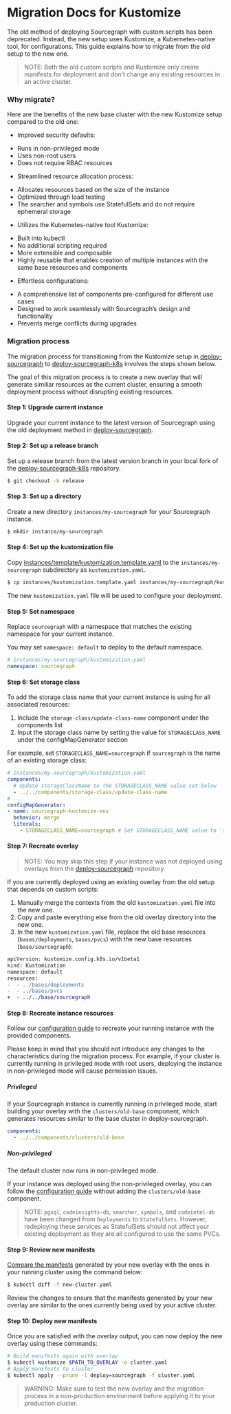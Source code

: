 # Migration Docs for Kustomize

The old method of deploying Sourcegraph with custom scripts has been deprecated. Instead, the new setup uses Kustomize, a Kubernetes-native tool, for configurations. This guide explains how to migrate from the old setup to the new one.

>NOTE: Both the old custom scripts and Kustomize only create manifests for deployment and don’t change any existing resources in an active cluster.

### Why migrate?

Here are the benefits of the new base cluster with the new Kustomize setup compared to the old one:

- Improved security defaults:
 * Runs in non-privileged mode
 * Uses non-root users
 * Does not require RBAC resources
- Streamlined resource allocation process:
 * Allocates resources based on the size of the instance
 * Optimized through load testing
 * The searcher and symbols use StatefulSets and do not require ephemeral storage
- Utilizes the Kubernetes-native tool Kustomize:
 * Built into kubectl
 * No additional scripting required
 * More extensible and composable
 * Highly reusable that enables creation of multiple instances with the same base resources and components
- Effortless configurations:
 * A comprehensive list of components pre-configured for different use cases
 * Designed to work seamlessly with Sourcegraph’s design and functionality
 * Prevents merge conflicts during upgrades

### Migration process

The migration process for transitioning from the Kustomize setup in [deploy-sourcegraph](https://github.com/sourcegraph/deploy-sourcegraph) to [deploy-sourcegraph-k8s](https://github.com/sourcegraph/deploy-sourcegraph-k8s) involves the steps shown below. 

The goal of this migration process is to create a new overlay that will generate similiar resources as the current cluster, ensuring a smooth deployment process without disrupting existing resources. 

#### Step 1: Upgrade current instance

Upgrade your current instance to the latest version of Sourcegraph using the old deployment method in [deploy-sourcegraph](https://github.com/sourcegraph/deploy-sourcegraph).

#### Step 2: Set up a release branch

Set up a release branch from the latest version branch in your local fork of the [deploy-sourcegraph-k8s](https://github.com/sourcegraph/deploy-sourcegraph-k8s) repository.

```bash
$ git checkout -b release
```

#### Step 3: Set up a directory

Create a new directory `instances/my-sourcegraph` for your Sourcegraph instance.

```bash
$ mkdir instance/my-sourcegraph
```

#### Step 4: Set up the kustomization file

Copy [instances/template/kustomization.template.yaml](index.md#template) to the `instances/my-sourcegraph` subdirectory as `kustomization.yaml`.

```bash
$ cp instances/kustomization.template.yaml instances/my-sourcegraph/kustomization.yaml
```

The new `kustomization.yaml` file will be used to configure your deployment.

#### Step 5: Set namespace

Replace `sourcegraph` with a namespace that matches the existing namespace for your current instance. 

You may set `namespace: default` to deploy to the default namespace.

  ```yaml
  # instances/my-sourcegraph/kustomization.yaml
  namespace: sourcegraph
  ```

#### Step 6: Set storage class

To add the storage class name that your current instance is using for all associated resources:

1. Include the `storage-class/update-class-name` component under the components list
2. Input the storage class name by setting the value for `STORAGECLASS_NAME` under the configMapGenerator section
   
For example, set `STORAGECLASS_NAME=sourcegraph` if `sourcegraph` is the name of an existing storage class:

  ```yaml
  # instances/my-sourcegraph/kustomization.yaml
  components:
    # Update storageClassName to the STORAGECLASS_NAME value set below
    - ../../components/storage-class/update-class-name
  # ...
  configMapGenerator:
  - name: sourcegraph-kustomize-env
    behavior: merge
    literals:
      - STORAGECLASS_NAME=sourcegraph # Set STORAGECLASS_NAME value to 'sourcegraph'
  ```

#### Step 7: Recreate overlay

>NOTE: You may skip this step if your instance was not deployed using overlays from the [deploy-sourcegraph](https://github.com/sourcegraph/deploy-sourcegraph) repository.

If you are currently deployed using an existing overlay from the old setup that depends on custom scripts:

1. Manually merge the contexts from the old `kustomization.yaml` file into the new one.
2. Copy and paste everything else from the old overlay directory into the new one.
3. In the new `kustomization.yaml` file, replace the old base resources (`bases/deployments`, `bases/pvcs`) with the new base resources (`base/sourcegraph`):

```diff
apiVersion: kustomize.config.k8s.io/v1beta1
kind: Kustomization
namespace: default
resources:
-  - ../bases/deployments
-  - ../bases/pvcs
+  - ../../base/sourcegraph
```

#### Step 8: Recreate instance resources

Follow our [configuration guide](../configure.md) to recreate your running instance with the provided components.

Please keep in mind that you should not introduce any changes to the characteristics during the migration process. For example, if your cluster is currently running in privileged mode with root users, deploying the instance in non-privileged mode will cause permission issues.

##### Privileged

If your Sourcegraph instance is currently running in privileged mode, start building your overlay with the `clusters/old-base` component, which generates resources similar to the base cluster in deploy-sourcegraph.

```yaml
components:
  - ../../components/clusters/old-base
```

##### Non-privileged

The default cluster now runs in non-privileged mode.

If your instance was deployed using the non-privileged overlay, you can follow the [configuration guide](../configure.md) without adding the `clusters/old-base` component.

>NOTE: `pgsql`, `codeinsights-db`, `searcher`, `symbols`, and `codeintel-db` have been changed from `Deployments` to `StatefulSets`. However, redeploying these services as StatefulSets should not affect your existing deployment as they are all configured to use the same PVCs.


#### Step 9: Review new manifests

[Compare the manifests](index.md#between-an-overlay-and-a-running-cluster) generated by your new overlay with the ones in your running cluster using the command below:

```bash
$ kubectl diff -f new-cluster.yaml
```

Review the changes to ensure that the manifests generated by your new overlay are similar to the ones currently being used by your active cluster.

#### Step 10: Deploy new manifests

Once you are satisfied with the overlay output, you can now deploy the new overlay using these commands:

```bash
# Build manifests again with overlay
$ kubectl kustomize $PATH_TO_OVERLAY -o cluster.yaml
# Apply manifests to cluster
$ kubectl apply --prune -l deploy=sourcegraph -f cluster.yaml
```

> WARNING: Make sure to test the new overlay and the migration process in a non-production environment before applying it to your production cluster.
